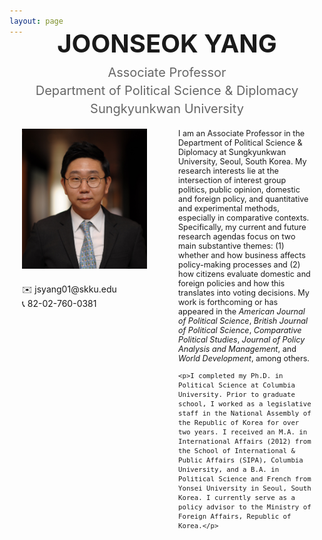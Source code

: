 ```yaml
---
layout: page
---
```


<div style="text-align: center; margin-bottom: 20px; margin-top: -70px;">
<h1 style="font-size: 40px; margin-bottom: 10px;">JOONSEOK YANG</h1>
<div style="font-size: 20px; color: #666;">
<p style="margin: 5px 0;">Associate Professor</p>
<p style="margin: 5px 0;">Department of Political Science & Diplomacy</p>
<p style="margin: 5px 0;">Sungkyunkwan University</p>
</div>
</div>

<div style="display: flex; gap: 50px; max-width: 1500px; margin: 0 auto; padding: 0 20px;">
  <div style="flex: 0 0 200px;">
    <img src="assets/img/profile.jpg" alt="Joonseok Yang" style="width: 100%; margin-bottom: 20px;">
    <p style="margin: 0;">✉️ jsyang01@skku.edu</p>
    <p style="margin: 0;">📞 82-02-760-0381</p>
  </div>
  
  <div style="flex: 1; font-size: 0.9em; margin: 0; padding: 0;">
    <p style="margin-top: 0;">I am an Associate Professor in the Department of Political Science & Diplomacy at Sungkyunkwan University, Seoul, South Korea. My research interests lie at the intersection of interest group politics, public opinion, domestic and foreign policy, and quantitative and experimental methods, especially in comparative contexts. Specifically, my current and future research agendas focus on two main substantive themes: (1) whether and how business affects policy-making processes and (2) how citizens evaluate domestic and foreign policies and how this translates into voting decisions. My work is forthcoming or has appeared in the <em>American Journal of Political Science</em>, <em>British Journal of Political Science</em>, <em>Comparative Political Studies</em>, <em>Journal of Policy Analysis and Management</em>, and <em>World Development</em>, among others.</p>

    <p>I completed my Ph.D. in Political Science at Columbia University. Prior to graduate school, I worked as a legislative staff in the National Assembly of the Republic of Korea for over two years. I received an M.A. in International Affairs (2012) from the School of International & Public Affairs (SIPA), Columbia University, and a B.A. in Political Science and French from Yonsei University in Seoul, South Korea. I currently serve as a policy advisor to the Ministry of Foreign Affairs, Republic of Korea.</p>
  </div>
</div>
